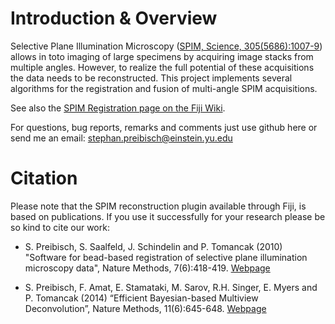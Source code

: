 #  Introduction & Overview

Selective Plane Illumination Microscopy ([SPIM, Science, 305(5686):1007-9](http://www.sciencemag.org/content/305/5686/1007)) allows in toto imaging of large specimens by acquiring image stacks from multiple angles. However, to realize the full potential of these acquisitions the data needs to be reconstructed. This project implements several algorithms for the registration and fusion of multi-angle SPIM acquisitions.

See also the [SPIM Registration page on the Fiji Wiki](http://fiji.sc/SPIM_Registration).

For questions, bug reports, remarks and comments just use github here or send me an email: stephan.preibisch@einstein.yu.edu

# Citation

Please note that the SPIM reconstruction plugin available through Fiji, is based on publications. If you use it successfully for your research please be so kind to cite our work:

* S. Preibisch, S. Saalfeld, J. Schindelin and P. Tomancak (2010) "Software for bead-based registration of selective plane illumination microscopy data", Nature Methods, 7(6):418-419. [Webpage](http://www.nature.com/nmeth/journal/v7/n6/full/nmeth0610-418.html)

* S. Preibisch, F. Amat, E. Stamataki, M. Sarov, R.H. Singer, E. Myers and P. Tomancak (2014) “Efficient Bayesian-based Multiview Deconvolution”, Nature Methods, 11(6):645-648. [Webpage](http://www.nature.com/nmeth/journal/v11/n6/full/nmeth.2929.html)
